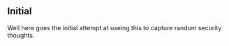 ## Initial

Well here goes the initial attempt at useing this to capture random security thoughts.



